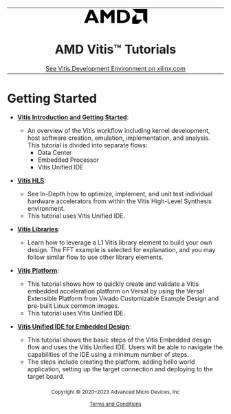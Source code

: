 <table class="sphinxhide" width="100%">
 <tr width="100%">
    <td align="center"><img src="https://raw.githubusercontent.com/Xilinx/Image-Collateral/main/xilinx-logo.png" width="30%"/><h1>AMD Vitis™ Tutorials</h1>
    <a href="https://www.xilinx.com/products/design-tools/vitis.html">See Vitis Development Environment on xilinx.com</br></a>
    </td>
 </tr>
</table>

# Getting Started

* **[Vitis Introduction and Getting Started](./Vitis)**:
  * An overview of the Vitis workflow including kernel development, host software creation, emulation, implementation, and analysis. This tutorial is divided into separate flows:
    * Data Center
    * Embedded Processor
    * Vitis Unified IDE

* **[Vitis HLS](./Vitis_HLS)**:
  * See In-Depth how to optimize, implement, and unit test individual hardware accelerators from within the Vitis High-Level Synthesis environment.
  * This tutorial uses Vitis Unified IDE.

* **[Vitis Libraries](./Vitis_Libraries)**:
  * Learn how to leverage a L1 Vitis library element to build your own design. The FFT example is selected for explanation, and you may follow similar flow to use other library elements.

* **[Vitis Platform](./Vitis_Platform)**:
  * This tutorial shows how to quickly create and validate a Vitis embedded acceleration platform on Versal by using the Versal Extensible Platform from Vivado Customizable Example Design and pre-built Linux common images.
  * This tutorial uses Vitis Unified IDE.

* **[Vitis Unified IDE for Embedded Design](../Embedded_Software/Getting_Started)**:
  * This tutorial shows the basic steps of the Vitis Embedded design flow and uses the Vitis Unified IDE. Users will be able to navigate the capabilities of the IDE using a minimum number of steps.
  * The steps include creating the platform, adding hello world application, setting up the target connection and deploying to the target board.

<p class="sphinxhide" align="center"><sub>Copyright © 2020–2023 Advanced Micro Devices, Inc</sub></p>

<p class="sphinxhide" align="center"><sup><a href="https://www.amd.com/en/corporate/copyright">Terms and Conditions</a></sup></p>

